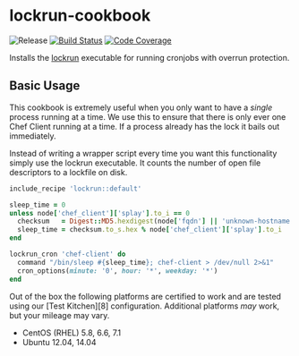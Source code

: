 # lockrun-cookbook
![Release](http://img.shields.io/github/release/johnbellone/lockrun-cookbook.svg)
[![Build Status](http://img.shields.io/travis/johnbellone/lockrun-cookbook.svg)][2]
[![Code Coverage](http://img.shields.io/coveralls/johnbellone/lockrun-cookbook.svg)][3]

Installs the [lockrun][0] executable for running cronjobs with overrun
protection.

## Basic Usage
This cookbook is extremely useful when you only want to have a _single_
process running at a time. We use this to ensure that there is only ever
one Chef Client running at a time. If a process already has the lock it
bails out immediately.

Instead of writing a wrapper script every time you want this
functionality simply use the lockrun executable. It counts the number
of open file descriptors to a lockfile on disk.
```ruby
include_recipe 'lockrun::default'

sleep_time = 0
unless node['chef_client']['splay'].to_i == 0
  checksum   = Digest::MD5.hexdigest(node['fqdn'] || 'unknown-hostname')
  sleep_time = checksum.to_s.hex % node['chef_client']['splay'].to_i
end

lockrun_cron 'chef-client' do
  command "/bin/sleep #{sleep_time}; chef-client > /dev/null 2>&1"
  cron_options(minute: '0', hour: '*', weekday: '*')
end
```

Out of the box the following platforms are certified to work and
are tested using our [Test Kitchen][8] configuration. Additional platforms
_may_ work, but your mileage may vary.
- CentOS (RHEL) 5.8, 6.6, 7.1
- Ubuntu 12.04, 14.04


[0]: http://www.unixwiz.net/tools/lockrun.html
[1]: https://github.com/johnbellone
[2]: http://travis-ci.org/johnbellone/lockrun-cookbook
[3]: https://coveralls.io/r/johnbellone/lockrun-cookbook
